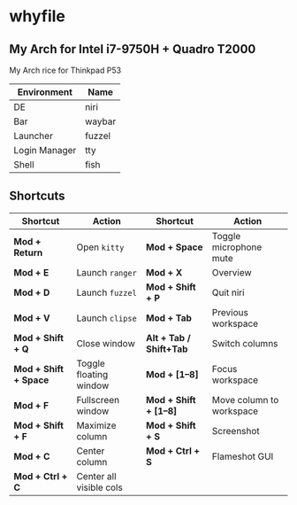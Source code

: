 # whyfile
## My Arch for Intel i7-9750H + Quadro T2000
My Arch rice for Thinkpad P53

| Environment   | Name   |
|---------------|--------|
| DE            | niri   |
| Bar           | waybar |
| Launcher      | fuzzel |
| Login Manager | tty    |
| Shell         | fish   |

## Shortcuts

| Shortcut                | Action                    | Shortcut                  | Action                        |
|--------------------------|---------------------------|---------------------------|--------------------------------|
| **Mod + Return**         | Open `kitty`              | **Mod + Space**           | Toggle microphone mute        |
| **Mod + E**              | Launch `ranger`           | **Mod + X**               | Overview                      |
| **Mod + D**              | Launch `fuzzel`           | **Mod + Shift + P**       | Quit niri                     |
| **Mod + V**              | Launch `clipse`           | **Mod + Tab**             | Previous workspace            |
| **Mod + Shift + Q**      | Close window              | **Alt + Tab / Shift+Tab** | Switch columns                |
| **Mod + Shift + Space**  | Toggle floating window    | **Mod + [1–8]**           | Focus workspace               |
| **Mod + F**              | Fullscreen window         | **Mod + Shift + [1–8]**   | Move column to workspace      |
| **Mod + Shift + F**      | Maximize column           | **Mod + Shift + S**       | Screenshot                    |
| **Mod + C**              | Center column             | **Mod + Ctrl + S**        | Flameshot GUI                 |
| **Mod + Ctrl + C**       | Center all visible cols   |                           |                                |

